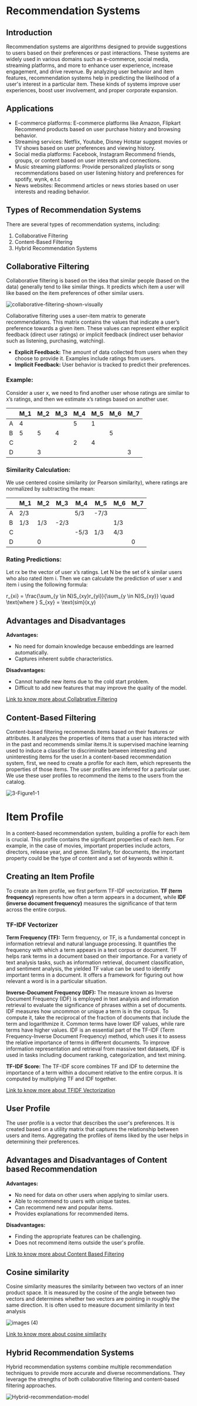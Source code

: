 # Recommendation Systems

## Introduction
Recommendation systems are algorithms designed to provide suggestions to users based on their preferences or past interactions. These systems are widely used in various domains such as e-commerce, social media, streaming platforms, and more to enhance user experience, increase engagement, and drive revenue. By analyzing user behavior and item features, recommendation systems help in predicting the likelihood of a user's interest in a particular item. These kinds of systems improve user experiences, boost user involvement, and proper corporate expansion.

## Applications
- E-commerce platforms: E-commerce platforms like Amazon, Flipkart Recommend products based on user purchase history and browsing behavior.
- Streaming services: Netflix, Youtube, Disney Hotstar suggest movies or TV shows based on user preferences and viewing history.
- Social media platforms: Facebook, Instagram Recommend friends, groups, or content based on user interests and connections.
- Music streaming platforms: Provide personalized playlists or song recommendations based on user listening history and preferences for spotify, wynk, e.t.c
- News websites: Recommend articles or news stories based on user interests and reading behavior.

## Types of Recommendation Systems
There are several types of recommendation systems, including:
1. Collaborative Filtering
2. Content-Based Filtering
3. Hybrid Recommendation Systems

## Collaborative Filtering

Collaborative filtering is based on the idea that similar people (based on the data) generally tend to like similar things. It predicts which item a user will like based on the item preferences of other similar users.

![collaborative-filtering-shown-visually](https://github.com/MahendraMedapati27/Recommendation-Systems/assets/153280887/ed2c1ed3-e4e5-4fa5-af0b-fc48b207a1aa)

Collaborative filtering uses a user-item matrix to generate recommendations. This matrix contains the values that indicate a user’s preference towards a given item. These values can represent either explicit feedback (direct user ratings) or implicit feedback (indirect user behavior such as listening, purchasing, watching).

- **Explicit Feedback:** The amount of data collected from users when they choose to provide it. Examples include ratings from users.
- **Implicit Feedback:** User behavior is tracked to predict their preferences.

### Example:

Consider a user x, we need to find another user whose ratings are similar to x’s ratings, and then we estimate x’s ratings based on another user.

|       | M_1 | M_2 | M_3 | M_4 | M_5 | M_6 | M_7 |
|-------|-----|-----|-----|-----|-----|-----|-----|
| A     | 4   |     |     | 5   | 1   |     |     |
| B     | 5   | 5   | 4   |     |     | 5   |     |
| C     |     |     |     | 2   | 4   |     |     |
| D     |     | 3   |     |     |     |     | 3   |

### Similarity Calculation:

We use centered cosine similarity (or Pearson similarity), where ratings are normalized by subtracting the mean:

|       | M_1   | M_2   | M_3   | M_4    | M_5   | M_6   | M_7   |
|-------|-------|-------|-------|--------|-------|-------|-------|
| A     | 2/3   |       |       | 5/3    | -7/3  |       |       |
| B     | 1/3   | 1/3   | -2/3  |        |       | 1/3   |       |
| C     |       |       |       | -5/3   | 1/3   | 4/3   |       |
| D     |       | 0     |       |        |       |       | 0     |

### Rating Predictions:

Let rx be the vector of user x’s ratings. Let N be the set of k similar users who also rated item i. Then we can calculate the prediction of user x and item i using the following formula:

r\_{xi} = \frac{\sum\_{y \in N}S\_{xy}r\_{yi}}{\sum\_{y \in N}S\_{xy}} \quad \text{where } S\_{xy} = \text{sim}(x,y)


## Advantages and Disadvantages

**Advantages:**
- No need for domain knowledge because embeddings are learned automatically.
- Captures inherent subtle characteristics.

**Disadvantages:**
- Cannot handle new items due to the cold start problem.
- Difficult to add new features that may improve the quality of the model.

[Link to know more about Collabrative Filtering](https://medium.com/@toprak.mhmt/collaborative-filtering-3ceb89080ade)

## Content-Based Filtering
Content-based filtering recommends items based on their features or attributes. It analyzes the properties of items that a user has interacted with in the past and recommends similar items.It is supervised machine learning used to induce a classifier to discriminate between interesting and uninteresting items for the user.In a content-based recommendation system, first, we need to create a profile for each item, which represents the properties of those items. The user profiles are inferred for a particular user. We use these user profiles to recommend the items to the users from the catalog.

![3-Figure1-1](https://github.com/MahendraMedapati27/Recommendation-Systems/assets/153280887/2ba3636f-a1f0-40f7-a848-0a9c19c89bd4)

# Item Profile

In a content-based recommendation system, building a profile for each item is crucial. This profile contains the significant properties of each item. For example, in the case of movies, important properties include actors, directors, release year, and genre. Similarly, for documents, the important property could be the type of content and a set of keywords within it.

## Creating an Item Profile

To create an item profile, we first perform TF-IDF vectorization. **TF (term frequency)** represents how often a term appears in a document, while **IDF (inverse document frequency)** measures the significance of that term across the entire corpus.

### TF-IDF Vectorizer

**Term Frequency (TF):**
Term frequency, or TF, is a fundamental concept in information retrieval and natural language processing. It quantifies the frequency with which a term appears in a text corpus or document. TF helps rank terms in a document based on their importance. For a variety of text analysis tasks, such as information retrieval, document classification, and sentiment analysis, the yielded TF value can be used to identify important terms in a document. It offers a framework for figuring out how relevant a word is in a particular situation.

**Inverse-Document Frequency (IDF):**
The measure known as Inverse Document Frequency (IDF) is employed in text analysis and information retrieval to evaluate the significance of phrases within a set of documents. IDF measures how uncommon or unique a term is in the corpus. To compute it, take the reciprocal of the fraction of documents that include the term and logarithmize it. Common terms have lower IDF values, while rare terms have higher values. IDF is an essential part of the TF-IDF (Term Frequency-Inverse Document Frequency) method, which uses it to assess the relative importance of terms in different documents. To improve information representation and retrieval from massive text datasets, IDF is used in tasks including document ranking, categorization, and text mining.

**TF-IDF Score:**
The TF-IDF score combines TF and IDF to determine the importance of a term within a document relative to the entire corpus. It is computed by multiplying TF and IDF together.

[Link to know more about TFIDF Vectorization](https://medium.com/analytics-vidhya/tf-idf-term-frequency-technique-easiest-explanation-for-text-classification-in-nlp-with-code-8ca3912e58c3)

## User Profile

The user profile is a vector that describes the user's preferences. It is created based on a utility matrix that captures the relationship between users and items. Aggregating the profiles of items liked by the user helps in determining their preferences.

## Advantages and Disadvantages of Content based Recommendation

**Advantages:**
- No need for data on other users when applying to similar users.
- Able to recommend to users with unique tastes.
- Can recommend new and popular items.
- Provides explanations for recommended items.

**Disadvantages:**
- Finding the appropriate features can be challenging.
- Does not recommend items outside the user's profile.

[Link to know more about Content Based Filtering](https://medium.com/@zbeyza/recommendation-systems-content-based-filtering-e19e3b0a309e#:~:text=Content%2DBased%20Filtering%20is%20one,features%20of%20a%20product%2Fservice.)

## Cosine similarity
Cosine similarity measures the similarity between two vectors of an inner product space. It is measured by the cosine of the angle between two vectors and determines whether two vectors are pointing in roughly the same direction. It is often used to measure document similarity in text analysis

![images (4)](https://github.com/MahendraMedapati27/Recommendation-Systems/assets/153280887/eafc5f48-d1bb-4515-9a4c-d5adbd7ce61c)

[Link to know more about cosine similarity](https://medium.com/@arjunprakash027/understanding-cosine-similarity-a-key-concept-in-data-science-72a0fcc57599)


## Hybrid Recommendation Systems
Hybrid recommendation systems combine multiple recommendation techniques to provide more accurate and diverse recommendations. They leverage the strengths of both collaborative filtering and content-based filtering approaches.

![Hybrid-recommendation-model](https://github.com/MahendraMedapati27/Recommendation-Systems/assets/153280887/9e2e0e36-ffca-4ebc-b7ea-8a28b2374a00)
